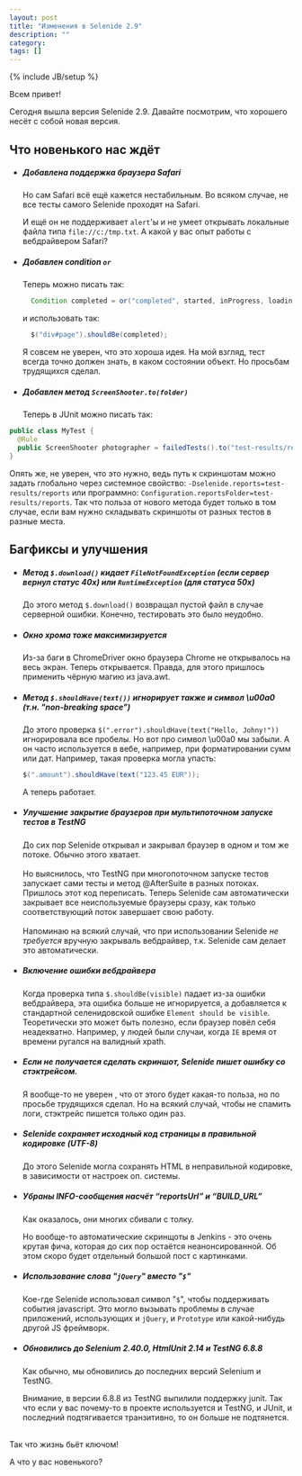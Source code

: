 ```yaml
---
layout: post
title: "Изменения в Selenide 2.9"
description: ""
category:
tags: []
---
```

{% include JB/setup %}

Всем привет!

Сегодня вышла версия Selenide 2.9. Давайте посмотрим, что хорошего несёт с собой новая версия.

## Что новенького нас ждёт

* ##### Добавлена поддержка браузера Safari

  Но сам Safari всё ещё кажется нестабильным. Во всяком случае, не все тесты самого Selenide проходят на Safari.

  И ещё он не поддерживает `alert`'ы и не умеет открывать локальные файла типа `file://c:/tmp.txt`.
  А какой у вас опыт работы с вебдрайвером Safari?

* ##### Добавлен condition `or`

  Теперь можно писать так:

  ```java
    Condition completed = or("completed", started, inProgress, loading);
  ```

  и использовать так:

  ```java
    $("div#page").shouldBe(completed);
  ```

  Я совсем не уверен, что это хороша идея. На мой взгляд, тест всегда точно должен знать, в каком состоянии объект.
  Но просьбам трудящихся сделал.

* ##### Добавлен метод `ScreenShooter.to(folder)`

  Теперь в JUnit можно писать так:

```java
public class MyTest {
  @Rule
  public ScreenShooter photographer = failedTests().to("test-results/reports");
}
````

  Опять же, не уверен, что это нужно, ведь путь к скриншотам можно задать глобально через системное свойство:
  `-Dselenide.reports=test-results/reports` или программно: `Configuration.reportsFolder=test-results/reports`.
  Так что польза от нового метода будет только в том случае, если вам нужно складывать скриншоты от разных тестов в разные места.

## Багфиксы и улучшения

* ##### Метод `$.download()` кидает `FileNotFoundException` (если сервер вернул статус 40x) или `RuntimeException` (для статуса 50x)

  До этого метод `$.download()` возвращал пустой файл в случае серверной ошибки. Конечно, тестировать это было неудобно.

* ##### Окно хрома тоже максимизируется

  Из-за баги в ChromeDriver окно браузера Chrome не открывалось на весь экран. Теперь открывается.
  Правда, для этого пришлось применить чёрную магию из java.awt.

* ##### Метод `$.shouldHave(text())` игнорирует также и символ \\u00a0 (т.н. "non-breaking space")

  До этого проверка `$(".error").shouldHave(text("Hello, Johny!"))` игнорировала все пробелы.
  Но вот про символ \\u00a0 мы забыли. А он часто используется в вебе, например, при форматировании сумм или дат.
  Например, такая проверка могла упасть:

  ```java
  $(".amount").shouldHave(text("123.45 EUR"));
  ```

  А теперь работает.

* ##### Улучшение закрытие браузеров при мультипоточном запуске тестов в TestNG

  До сих пор Selenide открывал и закрывал браузер в одном и том же потоке.
  Обычно этого хватает.
  <br/><br/>
  Но выяснилось, что TestNG при многопоточном запуске тестов запускает сами тесты и метод @AfterSuite в разных потоках.
  Пришлось этот код переписать. Теперь Selenide сам автоматически закрывает все неиспользуемые браузеры сразу, как только
  соответствующий поток завершает свою работу.
  <br/><br/>
  Напоминаю на всякий случай, что при использовании Selenide *не требуется* вручную закрываль вебдрайвер, т.к.
  Selenide сам делает это автоматически.

* ##### Включение ошибки вебдрайвера

  Когда проверка типа `$.shouldBe(visible)` падает из-за ошибки вебдрайвера, эта ошибка больше не игнорируется,
  а добавляется к стандартной селенидовской ошибке `Element should be visible`. Теоретически это может быть полезно,
  если браузер повёл себя неадекватно. Например, у людей были случаи, когда `IE` время от времени ругался на валидный xpath.

* ##### Если не получается сделать скриншот, Selenide пишет ошибку со стэктрейсом.

  Я вообще-то не уверен , что от этого будет какая-то польза, но по просьбе трудящихся сделал. Но на всякий случай,
  чтобы не спамить логи, стэктрейс пишется только один раз.

* ##### Selenide сохраняет исходный код страницы в правильной кодировке (UTF-8)

  До этого Selenide могла сохранять HTML в неправильной кодировке, в зависимости от настроек оп. системы.

* ##### Убраны INFO-сообщения насчёт “reportsUrl” и “BUILD_URL”

  Как оказалось, они многих сбивали с толку.

  Но вообще-то автоматические скринщоты в Jenkins - это очень крутая фича, которая до сих пор остаётся неанонсированной.
  Об этом скоро будет отдельный большой пост с картинками.

* ##### Использование слова "`jQuery`" вместо "`$`"

  Кое-где Selenide использовал символ "`$`", чтобы поддерживать события javascript. Это могло вызывать проблемы в
  случае приложений, использующих и `jQuery`, и `Prototype` или какой-нибудь другой JS фреймворк.

* ##### Обновились до Selenium 2.40.0, HtmlUnit 2.14 и TestNG 6.8.8

  Как обычно, мы обновились до последних версий Selenium и TestNG.

  Внимание, в версии 6.8.8 из TestNG выпилили поддержку junit. Так что если у вас почему-то в проекте используется и
  TestNG, и JUnit, и последний подтягивается транзитивно, то он больше не подтянется.

<br/>
Так что жизнь бьёт ключом!

<br/>

А что у вас новенького?

<br/>